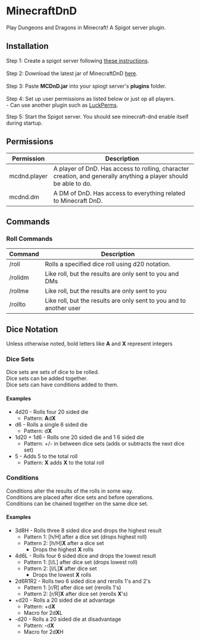 # MinecraftDnD
Play Dungeons and Dragons in Minecraft! A Spigot server plugin.

## Installation
Step 1: Create a spigot server following [these instructions](https://www.spigotmc.org/wiki/spigot-installation/).  
<br />
Step 2: Download the latest jar of MinecraftDnD [here](https://github.com/degraffa/MinecraftDnD/releases).  
<br />
Step 3: Paste **MCDnD.jar** into your spiogt server's **plugins** folder.  
<br />
Step 4: Set up user permissions as listed below or just op all players.   
\- Can use another plugin such as [LuckPerms](https://www.spigotmc.org/resources/luckperms.28140/). 

Step 5: Start the Spigot server. You should see minecraft-dnd enable itself during startup.

## Permissions  
|  Permission  | Description                                                                                                       |
|--------------|-------------------------------------------------------------------------------------------------------------------|
| mcdnd.player | A player of DnD. Has access to rolling, character creation, and generally anything a player should be able to do. |
| mcdnd.dm     | A DM of DnD. Has access to everything related to Minecraft DnD.                                                   |

## Commands  
### Roll Commands
|        Command                     |                        Description                                  | 
|------------------------------------|---------------------------------------------------------------------|
|  /roll <dice notation>             | Rolls a specified dice roll using d20 notation.                     |
| /rolldm <dice notation>            | Like roll, but the results are only sent to you and DMs             |
| /rollme<dice notation>             | Like roll, but the results are only sent to you                     |
| /rollto <username> <dice notation> | Like roll, but the results are only sent to you and to another user |

## Dice Notation
Unless otherwise noted, bold letters like **A** and **X** represent integers

### Dice Sets
Dice sets are sets of dice to be rolled.  
Dice sets can be added together.  
Dice sets can have conditions added to them.  

#### Examples
- 4d20 - Rolls four 20 sided die
    - Pattern: **A**d**X**
- d6 - Rolls a single 6 sided die
    - Pattern: d**X**
- 1d20 + 1d6 - Rolls one 20 sided die and 1 6 sided die
    - Pattern: +/- in between dice sets (adds or subtracts the next dice set)
- 5 - Adds 5 to the total roll
    - Pattern: **X** adds **X** to the total roll
    
### Conditions
Conditions alter the results of the rolls in some way.  
Conditions are placed after dice sets and before operations.  
Conditions can be chained together on the same dice set.  
  
  #### Examples
- 3d8H - Rolls three 8 sided dice and drops the highest result
    - Pattern 1: [h/H] after a dice set (drops highest roll)
    - Pattern 2: [h/H]**X** after a dice set
        - Drops the highest **X** rolls
- 4d6L - Rolls four 6 sided dice and drops the lowest result
    - Pattern 1: [l/L] after dice set (drops lowest roll)
    - Pattern 2: [l/L]**X** after dice set
        - Drops the lowest **X** rolls
- 2d6R1R2 - Rolls two 6 sided dice and rerolls 1's and 2's
    - Pattern 1: [r/R] after dice set (rerolls 1's)
    - Pattern 2: [r/R]**X** after dice set (rerolls **X**'s)
- +d20 - Rolls a 20 sided die at advantage
    - Pattern: +d**X**
    - Macro for 2d**X**L
- \-d20 - Rolls a 20 sided die at disadvantage
    - Pattern: \-d**X**
    - Macro for 2d**X**H

